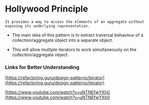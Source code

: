 # Hollywood Principle

``` 
It provides a way to access the elements of an aggregate without exposing its underlying representation. 
```

- The main idea of this pattern is to extract traversal behaviour of a collection/aggregate object into a separate object.

- This will allow multiple iterators to work simultaneously on the collection/aggregate object.

### Links for Better Understanding

[https://refactoring.guru/design-patterns/iterator](https://refactoring.guru/design-patterns/iterator)

[https://www.youtube.com/watch?v=uNTNEfwYXhI](https://www.youtube.com/watch?v=uNTNEfwYXhI)